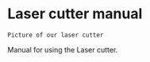# Laser cutter manual

```text
Picture of our laser cutter
```

Manual for using the Laser cutter.

